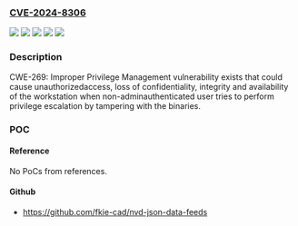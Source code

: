 ### [CVE-2024-8306](https://cve.mitre.org/cgi-bin/cvename.cgi?name=CVE-2024-8306)
![](https://img.shields.io/static/v1?label=Product&message=Vijeo%20Designer%20embedded%20in%20EcoStruxure%E2%84%A2%20Machine%20Expert&color=blue)
![](https://img.shields.io/static/v1?label=Product&message=Vijeo%20Designer&color=blue)
![](https://img.shields.io/static/v1?label=Version&message=%3D%20All%20Versions%20&color=brighgreen)
![](https://img.shields.io/static/v1?label=Version&message=%3D%20Prior%20to%20V6.3%20SP1%20&color=brighgreen)
![](https://img.shields.io/static/v1?label=Vulnerability&message=CWE-269%20Improper%20Privilege%20Management&color=brighgreen)

### Description

CWE-269: Improper Privilege Management vulnerability exists that could cause unauthorizedaccess, loss of confidentiality, integrity and availability of the workstation when non-adminauthenticated user tries to perform privilege escalation by tampering with the binaries.

### POC

#### Reference
No PoCs from references.

#### Github
- https://github.com/fkie-cad/nvd-json-data-feeds

